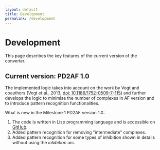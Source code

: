 ```yaml
---
layout: default
title: Development
permalink: /development
---
```


# Development

This page describes the key features of the current version of the converter. <!--and outlines the expected future developments and the corresponding milestones.-->  

## Current version: PD2AF 1.0

The implemented logic takes into account on the work by Vogt and coauthors (Vogt et al., 2013, [doi: 10.1186/1752-0509-7-115](https://doi.org/10.1186/1752-0509-7-115)) and further develops the logic to minimise the number of complexes in AF version and to introduce pattern recognition functionalities.

What is new in the Milestone 1 PD2AF version 1.0:
1. The code is written in Lisp programming language and is accessible on [GitHub](https://github.com/prozion/pd2af).
1. Added pattern recognition for removing "intermediate" complexes.
1. Added pattern recognition for some types of inhibition shown in details without using the _inhibition_ arc.

<!--## Development plan
The development is planned in a stepwise manner with the following milestones.
#### PD2AF Milestone #1 Basic - “Enhanced” version - Automatic
The first milestone version is designed to provide an accessible open-source code and an online service. Milestone 1 has minimal translation functionalities enhanced by the identification of active entities. This identification allows improving the conversation while taking into account the context - the connected events. In particular, cases of “hidden” inhibition can be identified and converted to the Activity Flow view.
After completing this step, building a collection of PD-AF pairs of bricks can be initiated. In the future, this collection of pairs will ensure stable conversion between the Process Description and Activity Flow languages in both directions.
#### PD2AF Milestone #2 Intermediate - “Adviser” version - Semi-automatic
For complex and extensive PD maps it will not always be possible to avoid keeping complexes in AF version. For Milestone 2 we anticipate the development of a version that will not be completely automatic but will offer options for possible conversion of difficult modules. The user would be able to choose the most suitable option from a set.
#### PD2AF Milestone #3 Advanced - “Informed guess” version - Automatic
Milestone 3 aims to allow the algorithm to make a decision for difficult modules while taking into account information from selected pathway and protein-protein interaction databases. This “informed guess” functionality will allow minimising manual check for conversion of extensive maps.-->

